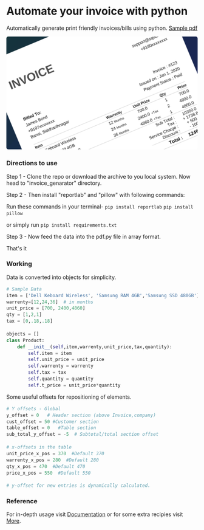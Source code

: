 # Automate your invoice with python

Automatically generate print friendly invoices/bills using python. [Sample pdf](https://github.com/amit9838/invoice_generator/blob/master/sample_invoice.pdf)

<img title="" src="https://github.com/amit9838/invoice_generator/blob/master/Screenshot/sample_invoice.jpg" alt="" width="724" style = "border-radius:5px;">

### Directions to use

Step 1 - Clone the repo or download the archive to you local system. Now head to "invoice_genarator"  directory.

Step 2 - Then install "reportlab" and "pillow" with following commands:

Run these commands in your terminal-
`pip install reportlab`
`pip install pillow`

or simply run
`pip install requirements.txt`

Step 3 - Now feed the data into the pdf.py file in array format.

That's it

### Working

Data is converted into objects for simplicity.
```python
# Sample Data 
item = ['Dell Keboard Wireless', 'Samsung RAM 4GB','Samsung SSD 480GB']
warrenty=[12,24,36]  # in months
unit_price = [700, 2400,4860]
qty = [1,2,1]
tax = [0,.18,.18]

objects = []
class Product:
    def __init__(self,item,warrenty,unit_price,tax,quantity):
        self.item = item
        self.unit_price = unit_price
        self.warrenty = warrenty
        self.tax = tax
        self.quantity = quantity
        self.t_price = unit_price*quantity
```

Some useful offsets for repositioning of elements.
```python
# Y offsets - Global
y_offset = 0   # Header section (above Invoice,company) 
cust_offset = 50 #Customer section
table_offset = 0   #Table section
sub_total_y_offset = -5  # Subtotal/total section offset

# x-offsets in the table
unit_price_x_pos = 370  #Default 370
warrenty_x_pos = 280  #Default 280
qty_x_pos = 470  #Default 470
price_x_pos = 550  #Default 550

# y-offset for new entries is dynamically calculated.
```

### Reference

For in-depth usage visit  [Documentation](https://docs.reportlab.com/reportlab/userguide/ch1_intro/)  or for some extra recipies visit [More](https://www.reportlab.com/dev/docs/).
